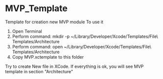 # MVP_Template
Template for creation new MVP module
To use it
1. Open Terminal
2. Perform command: mkdir -p ~/Library/Developer/Xcode/Templates/File\ Templates/Architecture
3. Perform command: open ~/Library/Developer/Xcode/Templates/File\ Templates/Architecture
4. Copy MVP.xctemplate to this folder

Try to create New file in XCode. If everything is ok, you will see MVP template in section "Architecture" 

